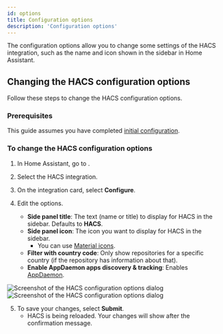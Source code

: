 ```yaml
---
id: options
title: Configuration options
description: 'Configuration options'
---
```


The configuration options allow you to change some settings of the HACS integration, such as the name and icon shown in the sidebar in Home Assistant.

## Changing the HACS configuration options

Follow these steps to change the HACS configuration options.

### Prerequisites

This guide assumes you have completed [initial configuration](/docs/use/configuration/basic.md).

### To change the HACS configuration options

1. In Home Assistant, go to <!-- hacs:my integrations title="**{{coreui('panel.config')}}** > **{{coreui('ui.panel.config.dashboard.devices.main')}}**" -->.
2. Select the HACS integration.
3. On the integration card, select **Configure**.
4. Edit the options.

    - **Side panel title**: The text (name or title) to display for HACS in the sidebar. Defaults to **HACS**.
    - **Side panel icon**: The icon you want to display for HACS in the sidebar.
        - You can use [Material icons](https://pictogrammers.com/library/mdi/).
    - **Filter with country code**: Only show repositories for a specific country (if the repository has information about that).
    - **Enable AppDaemon apps discovery & tracking**: Enables [AppDaemon](/docs/use/repositories/type/appdaemon.md).

![Screenshot of the HACS configuration options dialog](/assets/images/screenshots/core/options_flow/light.png#only-light)
![Screenshot of the HACS configuration options dialog](/assets/images/screenshots/core/options_flow/dark.png#only-dark)

5. To save your changes, select **Submit**.
    - HACS is being reloaded. Your changes will show after the confirmation message.

